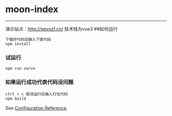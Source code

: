 # moon-index
---
演示站点：http://qqvxzf.cn/
技术栈为vue3
##如何运行
```
下载好代码后输入下面代码
npm install
```

### 试运行
```
npm run serve
```

### 如果运行成功代表代码没问题
```
ctrl + c 取消运行后输入打包代码
npm build
```


See [Configuration Reference](https://cli.vuejs.org/config/).
